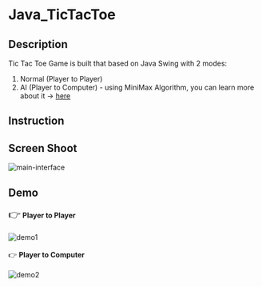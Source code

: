 # Java_TicTacToe
## Description
Tic Tac Toe Game is built that based on Java Swing with 2 modes:
1. Normal (Player to Player)
2. AI (Player to Computer) - using MiniMax Algorithm, you can learn more about it -> [here](https://www.stdio.vn/giai-thuat-lap-trinh/giai-thuat-tim-kiem-minimax-s1EVnH)
## Instruction
## Screen Shoot
![main-interface](https://live.staticflickr.com/65535/51003751780_187cc3c770_b.jpg)
## Demo
<span style="font-size:20px;">👉</span> **Player to Player**
<br><br>
![demo1](https://lh3.googleusercontent.com/cYFQvkyEw3cShBXAvOjQYY3-RWhGa2mIMBwIGWLiAHBbvI4qSCGzAm7pcvg1I8WPVRHu3TqmfcbU8tcgyX5PA5CcWayg_lZiaYU_skq8XYkyp41McMDggs8eEVRGKkXLvDFIX8s8UY82A9o4jx3Mr4Q9l2VF3wC6692j7jxnYto92hc7CSpiTll3Gv_btYMuyBGB6Ah7s3YMRlcKM_7nKPWNtbZLZ1RyB3QGRh8Ha4mkib12-wASDOSYD85EzggKGMSoX6Q_ui3CmOEtpu__976nlNRHTUgHTSMv6SlwRbhddGv_BqWmIkB5ULv3mPqAeX-i3VDv-mvWZmKNMX0fYbTj_yHAtGMkxrvVrI186ywT1JpaPTJymPD7fnVnZdgKAoyug2okDzVUF_8nUJkcUBNcxyrg0lU0bU2PdPMc1Gn2R1KYciuqSXo7rc4Wco9U_X_8JiyCw_dK0MtNc09SNwdjHOz_a7xr-AE4ig-gFkwS1UQFB5u2VA-CYv5CGimSU_BXYMh0Or2H90AZJq4XqmK4Zh0H-2rCpmMxFwlWxdYd_ei_a60_tM_tgvw1jPH93aN9xnBPYe5-hMDWrpzhwM6E0FUks7iN_Xczj5O5glep6SfrddmEF1sDfBODC08zckoazz_jeev-6MmQuyNpFaIlB-nQtHlTPuSF-_VbGinKjZLwX3Z8KHrarrt31dApsqehMqlFmD7v_zo2BoOaWCo=w800-h454-no?authuser=3)
<br><br>
👉 **Player to Computer**
<br><br>
![demo2](https://lh3.googleusercontent.com/TMsBloh5DGG4lrthoD3hOWJdN4HdAplPNquXYEcNXq5yoARzjOg6NHV-Ds98AROgRRae850plIeElZIXJTC324qSpPr_yRqvlLMe9zLlajGrJ0aoYNMnHWbMsITjIhm1FAuNe3RL-MmuUDAwc0oDw-bCCjYgTe-iElq7Aby0ca1azAQd3vhrAsp418kNwaQ0O-2_uV_2HAgF2VVWE7P4G9UFDZ5MtAJQ-9YzrIFJrsuPnbvhBHhtwHwKeidEbu7-zgH05shXCPqSxdoLUaxejFRI3hvMy8VLxMhfnjQBoscNFj9FFXhTsrPU76f_Pl5p734D-qICOdLqnBMvtn3FJ5WICzFrAZgE4_MNsc4-axTVKLg_KixbM0qlu66qZ32YjwcdW179TFcfEb87GNS1D0iYyqZQg5V0pdpQXQADlVbNt7OnlASO9eEbRrshbelewIYUZE9u8XAS5v3a91g9ZqoylgYlwzt3E1zTUgjIgCYzbpKFvPQnmO2c8-mMaIzBtCnujNVm7r35KgBcrxk1Xrqmelpnyb192XISwPdLmMNRrzuloduCqtufGuOO1bHncz9nUZEfS8_0Vkuh1nr6l4MeuXrFY3TiWJPpNrsUM-sE_vgvDCcZ_qu3HgNrVb_b-S9mN9JuYys_R7PvyZY8Zz_OzSCoYdZk6r-66cHPbUGQo48sj-YNRvwFTpJPuSYIoDVFJgfgc5hsZATVKTQHbcQ=w800-h457-no?authuser=3)
